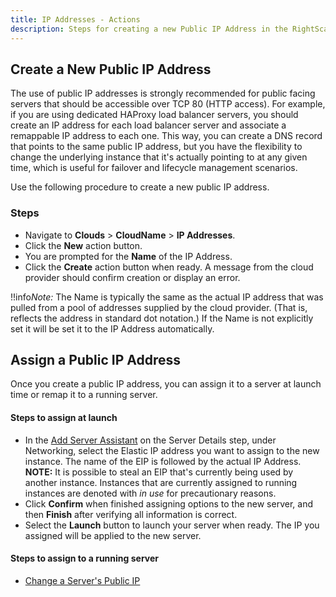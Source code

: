 ```yaml
---
title: IP Addresses - Actions
description: Steps for creating a new Public IP Address in the RightScale Cloud Management Dashboard.
---
```


## Create a New Public IP Address

The use of public IP addresses is strongly recommended for public facing servers that should be accessible over TCP 80 (HTTP access). For example, if you are using dedicated HAProxy load balancer servers, you should create an IP address for each load balancer server and associate a remappable IP address to each one. This way, you can create a DNS record that points to the same public IP address, but you have the flexibility to change the underlying instance that it's actually pointing to at any given time, which is useful for failover and lifecycle management scenarios.

Use the following procedure to create a new public IP address.

### Steps

* Navigate to **Clouds** > **CloudName** > **IP Addresses**.
* Click the **New** action button.
* You are prompted for the **Name** of the IP Address.
* Click the **Create** action button when ready. A message from the cloud provider should confirm creation or display an error.

!!info*Note:* The Name is typically the same as the actual IP address that was pulled from a pool of addresses supplied by the cloud provider. (That is, reflects the address in standard dot notation.) If the Name is not explicitly set it will be set it to the IP Address automatically.

## Assign a Public IP Address

Once you create a public IP address, you can assign it to a server at launch time or remap it to a running server.

#### Steps to assign at launch

* In the [Add Server Assistant](/cm/dashboard/manage/deployments/deployments_actions.html#add-a-server-to-a-deployment) on the Server Details step, under Networking, select the Elastic IP address you want to assign to the new instance. The name of the EIP is followed by the actual IP Address. **NOTE:** It is possible to steal an EIP that's currently being used by another instance. Instances that are currently assigned to running instances are denoted with *in use* for precautionary reasons. 
* Click **Confirm** when finished assigning options to the new server, and then **Finish** after verifying all information is correct.
* Select the **Launch** button to launch your server when ready. The IP you assigned will be applied to the new server.

#### Steps to assign to a running server

* [Change a Server's Public IP](/cm/dashboard/manage/deployments/deployments_actions.html#change-a-server-s-public-ip)
